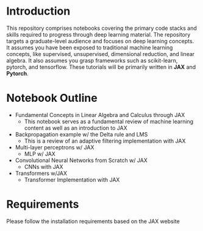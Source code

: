# Introduction
This repository comprises notebooks covering the primary code stacks and skills required to progress through deep learning material. The repository targets a graduate-level audience and focuses on deep learning concepts. It assumes you have been exposed to traditional machine learning concepts, like supervised, unsupervised, dimensional reduction, and linear algebra. It also assumes you grasp frameworks such as scikit-learn, pytorch, and tensorflow. These tutorials will be primarily written in **JAX** and **Pytorch**.

# Notebook Outline
 - Fundamental Concepts in Linear Algebra and Calculus through JAX
   - This notebook serves as a fundamental review of machine learning content as well as an introduction to JAX
 - Backpropagation example w/ the Delta rule and LMS
   - This is a review of an adaptive filtering implementation with JAX
 - Multi-layer perceptrons w/ JAX
   - MLP w/ JAX
 - Convolutional Neural Networks from Scratch w/ JAX
   - CNNs with JAX
 - Transformers w/JAX
   - Transformer Implementation with JAX
  
  # Requirements
  Please follow the installation requirements based on the JAX website
